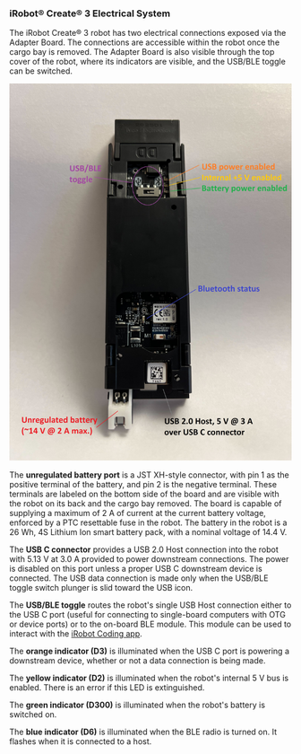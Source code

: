 ### iRobot® Create® 3 Electrical System

The iRobot Create® 3 robot has two electrical connections exposed via the Adapter Board. The connections are accessible within the robot once the cargo bay is removed. The Adapter Board is also visible through the top cover of the robot, where its indicators are visible, and the USB/BLE toggle can be switched.

![Adapter Board](data/adapter_out.jpg "Adapter Board")

The **unregulated battery port** is a JST XH-style connector, with pin 1 as the positive terminal of the battery, and pin 2 is the negative terminal. These terminals are labeled on the bottom side of the board and are visible with the robot on its back and the cargo bay removed. The board is capable of supplying a maximum of 2 A of current at the current battery voltage, enforced by a PTC resettable fuse in the robot. The battery in the robot is a 26 Wh, 4S Lithium Ion smart battery pack, with a nominal voltage of 14.4 V.

The **USB C connector** provides a USB 2.0 Host connection into the robot with 5.13 V at 3.0 A provided to power downstream connections. The power is disabled on this port unless a proper USB C downstream device is connected. The USB data connection is made only when the USB/BLE toggle switch plunger is slid toward the USB icon.

The **USB/BLE toggle** routes the robot's single USB Host connection either to the USB C port (useful for connecting to single-board computers with OTG or device ports) or to the on-board BLE module. This module can be used to interact with the [iRobot Coding app](https://code.irobot.com).

The **orange indicator (D3)** is illuminated when the USB C port is powering a downstream device, whether or not a data connection is being made.

The **yellow indicator (D2)** is illuminated when the robot's internal 5 V bus is enabled. There is an error if this LED is extinguished.

The **green indicator (D300)** is illuminated when the robot's battery is switched on.

The **blue indicator (D6)** is illuminated when the BLE radio is turned on. It flashes when it is connected to a host.